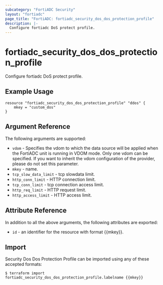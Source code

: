 ```yaml
---
subcategory: "FortiADC Security"
layout: "fortiadc"
page_title: "FortiADC: fortiadc_security_dos_dos_protection_profile"
description: |-
  Configure fortiadc DoS protect profile.
---
```


# fortiadc_security_dos_dos_protection_profile
Configure fortiadc DoS protect profile.

## Example Usage
```hcl
resource "fortiadc_security_dos_dos_protection_profile" "ddos" {
	mkey = "custom_dos"
}

```

## Argument Reference

The following arguments are supported:

* `vdom` - Specifies the vdom to which the data source will be applied when the FortiADC unit is running in VDOM mode. Only one vdom can be specified. If you want to inherit the vdom configuration of the provider, please do not set this parameter.
* `mkey` - name.
* `tcp_slow_data_limit` - tcp slowdata limit. 
* `http_conn_limit` - HTTP connection limit. 
* `tcp_conn_limit` - tcp connection access limit. 
* `http_req_limit` - HTTP request limit. 
* `http_access_limit` - HTTP access limit. 

## Attribute Reference

In addition to all the above arguments, the following attributes are exported:
* `id` - an identifier for the resource with format {{mkey}}.

## Import
 Security Dos Dos Protection Profile can be imported using any of these accepted formats:
```
$ terraform import fortiadc_security_dos_dos_protection_profile.labelname {{mkey}}
```
